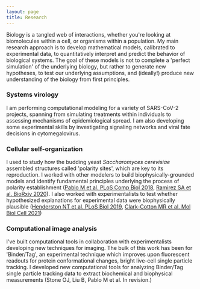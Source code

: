```yaml
---
layout: page
title: Research
---
```


Biology is a tangled web of interactions, whether you're looking at biomolecules within a cell, or organisms within a population. My main research approach is to develop mathematical models, calibrated to experimental data, to quantitatively interpret and predict the behavior of biological systems. The goal of these models is not to complete a 'perfect simulation' of the underlying biology, but rather to generate new hypotheses, to test our underlying assumptions, and (ideally!) produce new understanding of the biology from first principles.

### Systems virology
I am performing computational modeling for a variety of SARS-CoV-2 projects, spanning from simulating treatments within individuals to assessing mechanisms of epidemiological spread. I am also developing some experimental skills by investigating signaling networks and viral fate decisions in cytomegalovirus.

### Cellular self-organization
I used to study how the budding yeast <i>Saccharomyces cerevisiae</i> assembled structures called 'polarity sites', which are key to its reproduction. I worked with other modelers to build biophysically-grounded models and identify fundamental principles underlying the process of polarity establishment ([Pablo M et al. PLoS Comp Biol 2018](https://journals.plos.org/ploscompbiol/article?id=10.1371/journal.pcbi.1006016), [Ramirez SA et al. BioRxiv 2020](https://www.biorxiv.org/content/10.1101/2020.11.30.404657v1.abstract)). I also worked with experimentalists to test whether hypothesized explanations for experimental data were biophysically plausible ([Henderston NT et al. PLoS Biol 2019](https://journals.plos.org/plosbiology/article?rev=2&id=10.1371/journal.pbio.3000484), [Clark-Cotton MR et al. Mol Biol Cell 2021](https://www.molbiolcell.org/doi/abs/10.1091/mbc.E21-02-0068))


### Computational image analysis
I've built computational tools in collaboration with experimentalists developing new techniques for imaging. The bulk of this work has been for 'Binder/Tag', an experimental technique which improves upon fluorescent readouts for protein conformational changes, bright live-cell single particle tracking. I developed new computational tools for analyzing Binder/Tag single particle tracking data to extract biochemical and biophysical measurements (Stone OJ, Liu B, Pablo M et al. In revision.)
